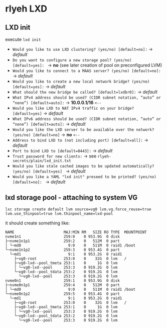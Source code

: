# rlyeh LXD

## LXD init
execute `lxd init`

* `Would you like to use LXD clustering? (yes/no) [default=no]:` -> *default*
* `Do you want to configure a new storage pool? (yes/no) [default=yes]: ` -> **no** (see later creation of pool on preconfigured LVM)
* `Would you like to connect to a MAAS server? (yes/no) [default=no]:` -> *default*
* `Would you like to create a new local network bridge? (yes/no) [default=yes]:` -> *default*
* `What should the new bridge be called? [default=lxdbr0]:` -> *default*
* `What IPv4 address should be used? (CIDR subnet notation, “auto” or “none”) [default=auto]:` -> **10.0.0.1/16** `<--`
* `Would you like LXD to NAT IPv4 traffic on your bridge? [default=yes]` -> *default*
* `What IPv6 address should be used? (CIDR subnet notation, “auto” or “none”) [default=auto]:` -> *default*
* `Would you like the LXD server to be available over the network? (yes/no) [default=no]` -> **no** `<--`
* `Address to bind LXD to (not including port) [default=all]:` -> *default*
* `Port to bind LXD to [default=8443]:` -> *default*
* `Trust password for new clients:` -> see `rlyeh-secrets/plain/lxd_init.txt`
* `Would you like stale cached images to be updated automatically? (yes/no) [default=yes] ` -> *default*
* `Would you like a YAML "lxd init" preseed to be printed? (yes/no) [default=no]: ` -> *default*


## lxd storage pool - attaching to system VG
```
lxc storage create default lvm source=vg0 lvm.vg.force_reuse=true lvm.use_thinpool=true lvm.thinpool_name=lxd-pool
```

it should create something like:

```
NAME                      MAJ:MIN RM   SIZE RO TYPE  MOUNTPOINT
nvme1n1                   259:0    0 953.9G  0 disk  
├─nvme1n1p1               259:2    0   512M  0 part  
│ └─md0                     9:0    0   511M  0 raid1 /boot
└─nvme1n1p2               259:3    0 953.4G  0 part  
  └─md1                     9:1    0 953.2G  0 raid1 
    ├─vg0-root            253:0    0    32G  0 lvm   /
    ├─vg0-lxd--pool_tmeta 253:1    0     1G  0 lvm   
    │ └─vg0-lxd--pool     253:3    0 919.2G  0 lvm   
    └─vg0-lxd--pool_tdata 253:2    0 919.2G  0 lvm   
      └─vg0-lxd--pool     253:3    0 919.2G  0 lvm   
nvme0n1                   259:1    0 953.9G  0 disk  
├─nvme0n1p1               259:4    0   512M  0 part  
│ └─md0                     9:0    0   511M  0 raid1 /boot
└─nvme0n1p2               259:5    0 953.4G  0 part  
  └─md1                     9:1    0 953.2G  0 raid1 
    ├─vg0-root            253:0    0    32G  0 lvm   /
    ├─vg0-lxd--pool_tmeta 253:1    0     1G  0 lvm   
    │ └─vg0-lxd--pool     253:3    0 919.2G  0 lvm   
    └─vg0-lxd--pool_tdata 253:2    0 919.2G  0 lvm   
      └─vg0-lxd--pool     253:3    0 919.2G  0 lvm   
```
